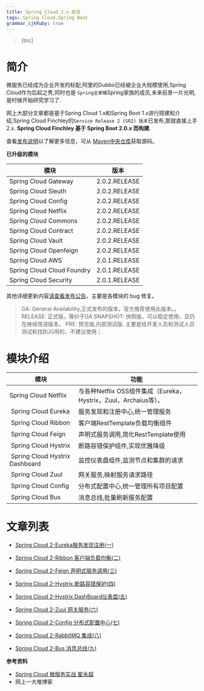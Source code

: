 ```yaml
---
title: Spring Cloud 2.x-前言
tags: Spring Cloud,Spring Boot
grammar_cjkRuby: true
---
```


> [toc]

# 简介

微服务已经成为企业开发的标配,阿里的Dubbo已经被企业大规模使用,Spring Cloud作为后起之秀,同时也是 `Spring全家桶`Spring家族的成员,未来前景一片光明,是时候开始研究学习了.

网上大部分文章都是基于Spring Cloud 1.x和Spring Boot 1.x进行搭建和介绍,Spring Cloud Finchley的`Service Release 2 (SR2) 版本`已发布,那就直接上手2.x. **Spring Cloud Finchley 基于 Spring Boot 2.0.x 而构建**.

查看[发布说明](https://github.com/spring-projects/spring-cloud/wiki/Spring-Cloud-Finchley-Release-Notes)以了解更多信息，可从 [Maven中央仓库](https://repo1.maven.org/maven2/org/springframework/cloud/spring-cloud-dependencies/Finchley.SR2/spring-cloud-dependencies-Finchley.SR2.pom)获取源码。

**已升级的模块**

| 模块 | 版本 |
| --- | --- |
| Spring Cloud Gateway | 2.0.2.RELEASE |
| Spring Cloud Sleuth | 2.0.2.RELEASE |
| Spring Cloud Config | 2.0.2.RELEASE |
| Spring Cloud Netflix | 2.0.2.RELEASE |
| Spring Cloud Commons | 2.0.2.RELEASE |
| Spring Cloud Contract | 2.0.2.RELEASE |
| Spring Cloud Vault | 2.0.2.RELEASE |
| Spring Cloud Openfeign | 2.0.2.RELEASE |
| Spring Cloud AWS | 2.0.1.RELEASE |
| Spring Cloud Cloud Foundry | 2.0.1.RELEASE |
| Spring Cloud Security | 2.0.1.RELEASE |

其他详细更新内容[请查看发布公告](https://spring.io/blog/2018/10/24/spring-cloud-finchley-sr2-is-available)，主要是各模块的 bug 修复。

> GA: General Availability,正式发布的版本，官方推荐使用此版本。。
RELEASE: 正式版，等价于GA
SNAPSHOT: 快照版，可以稳定使用，且仍在继续改进版本。
PRE: 预览版,内部测试版. 主要是给开发人员和测试人员测试和找BUG用的，不建议使用；

# 模块介绍

| 模块 | 功能 |
| --- | --- |
| Spring Cloud Netflix| 与各种Netflix OSS组件集成（Eureka，Hystrix，Zuul，Archaius等）。 |
|  Spring Cloud Eureka | 服务发现和注册中心,统一管理服务 |
|  Spring Cloud Ribbon | 客户端RestTemplate负载均衡组件 |
|  Spring Cloud Feign | 声明式服务调用,简化RestTemplate使用 |
|  Spring Cloud Hystrix | 断路容错保护组件,实现优雅降级 |
|  Spring Cloud Hystrix Dashboard | 监控仪表盘组件,监测节点和集群的请求 |
|  Spring Cloud Zuul | 网关服务,映射服务请求路径 |
|  Spring Cloud Config | 分布式配置中心,统一管理所有项目配置 |
|  Spring Cloud Bus | 消息总线,批量刷新服务配置 |

# 文章列表
- [Spring Cloud 2-Eureka服务发现注册(一)](https://www.cnblogs.com/linyufeng/p/10187566.html)

- [Spring Cloud 2-Ribbon 客户端负载均衡(二)](https://www.cnblogs.com/linyufeng/p/10187848.html)
- [Spring Cloud 2-Feign 声明式服务调用(三)](https://www.cnblogs.com/linyufeng/p/10187927.html)
- [Spring Cloud 2-Hystrix 断路容错保护(四)](https://www.cnblogs.com/linyufeng/p/10198051.html)
- [Spring Cloud 2-Hystrix DashBoard仪表盘(五)](https://www.cnblogs.com/linyufeng/p/10204572.html)
- [Spring Cloud 2-Zuul 网关服务(六)](https://www.cnblogs.com/linyufeng/p/10204739.html)
- [Spring Cloud 2-Config 分布式配置中心(七)](https://www.cnblogs.com/linyufeng/p/10204960.html)
- [Spring Cloud 2-RabbitMQ 集成(八)](https://www.cnblogs.com/linyufeng/p/10205121.html)
- [Spring Cloud 2-Bus 消息总线(九)](https://www.cnblogs.com/linyufeng/p/10205328.html)


**参考资料**

*   [Spring Cloud 微服务实战 翟永超](https://github.com/dyc87112/SpringCloudBook.git)
*   网上一大堆博客































